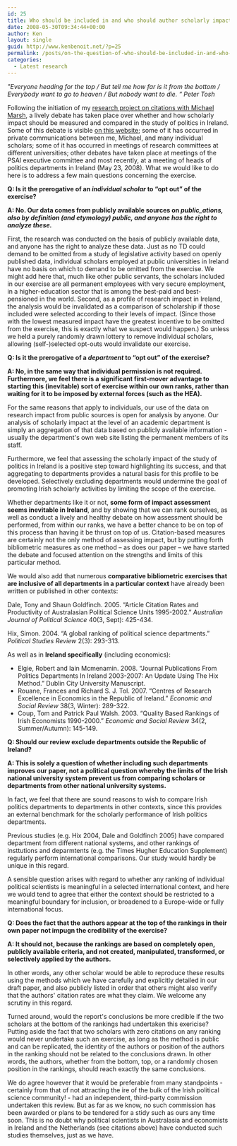 ```yaml
---
id: 25
title: Who should be included in and who should author scholarly impact assessments?
date: 2008-05-30T09:34:44+00:00
author: Ken
layout: single
guid: http://www.kenbenoit.net/?p=25
permalink: /posts/on-the-question-of-who-should-be-included-in-and-who-should-author-scholarly-impact-assessment-reports/
categories:
  - Latest research
---
```




<cite>"_Everyone heading for the top / But tell me how far is it from the bottom / Everybody want to go to heaven / But nobody want to die._ “ Peter Tosh</cite>


Following the initiation of my [research project on citations with Michael Marsh](http://www.tcd.ie/Political_Science/staff/kenneth_benoit/citations/prelimdata.html "Ranking of Politics Scholarship in Ireland"), a lively debate has taken place over whether and how scholarly impact should be measured and compared in the study of politics in Ireland. Some of this debate is visible [on this website](http://www.kenbenoit.net/?p=20#comments "Citation analysis commentary"); some of it has occurred in private communications between me, Michael, and many individual scholars; some of it has occurred in meetings of research committees at different universities; other debates have taken place at meetings of the PSAI executive committee and most recently, at a meeting of heads of politics departments in Ireland (May 23, 2008). What we would like to do here is to address a few main questions concerning the exercise.

**Q: Is it the prerogative of an _individual scholar_ to &ldquo;opt out&rdquo; of the exercise?**

**A: No. Our data comes from publicly available sources on _public_ations, also by definition (and etymology) public, and anyone has the right to analyze these._**

First, the research was conducted on the basis of publicly available data, and anyone has the right to analyze these data. Just as no TD could demand to be omitted from a study of legislative activity based on openly published data, individual scholars employed at public universities in Ireland have no basis on which to demand to be omitted from the exercise. We might add here that, much like other public servants, the scholars included in our exercise are all permanent employees with very secure employment, in a higher-education sector that is among the best-paid and best-pensioned in the world. Second, as a profile of research impact in Ireland, the analysis would be invalidated as a comparison of scholarship if those included were selected according to their levels of impact. (Since those with the lowest measured impact have the greatest incentive to be omitted from the exercise, this is exactly what we suspect would happen.) So unless we held a purely randomly drawn lottery to remove individual scholars, allowing (self-)selected opt-outs would invalidate our exercise.

**Q: Is it the prerogative of a _department_ to &ldquo;opt out&rdquo; of the exercise?**

**A: No, in the same way that individual permission is not required. Furthermore, we feel there is a significant first-mover advantage to starting this (inevitable) sort of exercise within our own ranks, rather than waiting for it to be imposed by external forces (such as the HEA).**

For the same reasons that apply to individuals, our use of the data on research impact from public sources is open for analysis by anyone. Our analysis of scholarly impact at the level of an academic department is simply an aggregation of that data based on publicly available information - usually the department's own web site listing the permanent members of its staff.

Furthermore, we feel that assessing the scholarly impact of the study of politics in Ireland is a positive step toward highlighting its success, and that aggregating to departments provides a natural basis for this profile to be developed. Selectively excluding departments would undermine the goal of promoting Irish scholarly activities by limiting the scope of the exercise.

Whether departments like it or not, **some form of impact assessment seems inevitable in Ireland**, and by showing that we can rank ourselves, as well as conduct a lively and healthy debate on how assessment should be performed, from within our ranks, we have a better chance to be on top of this process than having it be thrust on top of us. Citation-based measures are certainly not the only method of assessing impact, but by putting forth bibliometric measures as one method &#8211; as does our paper &#8211; we have started the debate and focused attention on the strengths and limits of this particular method.

We would also add that numerous **comparative bibliometric exercises that are inclusive of all departments in a particular context** have already been written or published in other contexts:


Dale, Tony and Shaun Goldfinch. 2005. &ldquo;Article Citation Rates and Productivity of Australasian Political Science Units 1995-2002.&rdquo; _Australian Journal of Political Science_ 40(3, Sept): 425-434.



Hix, Simon. 2004. &#8220;A global ranking of political science departments.&#8221; _Political Studies Review_ 2(3): 293-313.


As well as in **Ireland specifically** (including economics):


  - Elgie, Robert and Iain Mcmenamin. 2008. &ldquo;Journal Publications From Politics Departments In Ireland 2003-2007: An Update Using The Hix Method.&rdquo; Dublin City University Manuscript.
  - Rouane, Frances and Richard S. J. Tol. 2007. &ldquo;Centres of Research Excellence in Economics in the Republic of Ireland.&rdquo; _Economic and Social Review_ 38(3, Winter): 289-322.
  - Coup, Tom and Patrick Paul Walsh. 2003. &ldquo;Quality Based Rankings of Irish Economists 1990-2000.&rdquo; _Economic and Social Review_ 34(2, Summer/Autumn): 145-149.


**Q: Should our review exclude departments outside the Republic of Ireland?**

**A: This is solely a question of whether including such departments improves our paper, not a political question whereby the limits of the Irish national university system prevent us from comparing scholars or departments from other national university systems.**

In fact, we feel that there are sound reasons to wish to compare Irish politics departments to departments in other contexts, since this provides an external benchmark for the scholarly performance of Irish politics departments.

Previous studies (e.g. Hix 2004, Dale and Goldfinch 2005) have compared department from different national systems, and other rankings of insttutions and deparmtents (e.g. the Times Hugher Education Supplement) regularly perform international comparisons. Our study would hardly be unique in this regard.

A sensible question arises with regard to whether any ranking of individual political scientists is meaningful in a selected international context, and here we would tend to agree that either the context should be restricted to a meaningful boundary for inclusion, or broadened to a Europe-wide or fully international focus.

**Q: Does the fact that the authors appear at the top of the rankings in their own paper not impugn the credibility of the exercise?**

**A: It should not, because the rankings are based on completely open, publicly available criteria, and not created, manipulated, transformed, or selectively applied by the authors.**

In other words, any other scholar would be able to reproduce these results using the methods which we have carefully and explicitly detailed in our draft paper, and also publicly listed in order that others might also verify that the authors' citation rates are what they claim. We welcome any scrutiny in this regard.

Turned around, would the report's conclusions be more credible if the two scholars at the bottom of the rankings had undertaken this exericise? Putting aside the fact that two scholars with zero citations on any ranking would never undertake such an exercise, as long as the method is public and can be replicated, the identity of the authors or position of the authors in the ranking should not be related to the conclusions drawn. In other words, the authors, whether from the bottom, top, or a randomly chosen position in the rankings, should reach exactly the same conclusions.

We do agree however that it would be preferable from many standpoints - certainly from that of not attracting the ire of the bulk of the Irish political science community! - had an independent, third-party commission undertaken this review. But as far as we know, no such commission has been awarded or plans to be tendered for a stidy such as ours any time soon. This is no doubt why political scientists in Australasia and economists in Ireland and the Netherlands (see citations above) have conducted such studies themselves, just as we have.
